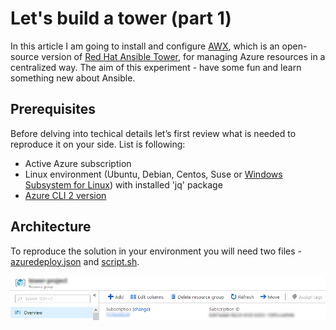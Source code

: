 # Let's build a tower (part 1)

In this article I am going to install and configure [AWX](https://github.com/ansible/awx), which is an open-source version of [Red Hat Ansible Tower](https://www.ansible.com/products/tower), for managing Azure resources in a centralized way. The aim of this experiment - have some fun and learn something new about Ansible.

## Prerequisites
Before delving into techical details let’s first review what is needed to reproduce it on your side. List is following:
* Active Azure subscription
* Linux environment (Ubuntu, Debian, Centos, Suse or [Windows Subsystem for Linux](https://docs.microsoft.com/en-us/windows/wsl/install-win10)) with installed 'jq' package
* [Azure CLI 2 version](https://docs.microsoft.com/en-us/cli/azure/install-azure-cli?view=azure-cli-latest)

## Architecture
To reproduce the solution in your environment you will need two files - [azuredeploy.json](azuredeploy.json) and [script.sh](script.sh).

![Azure Resource Groupt](/images/ansible-tower/resource_group.png)
